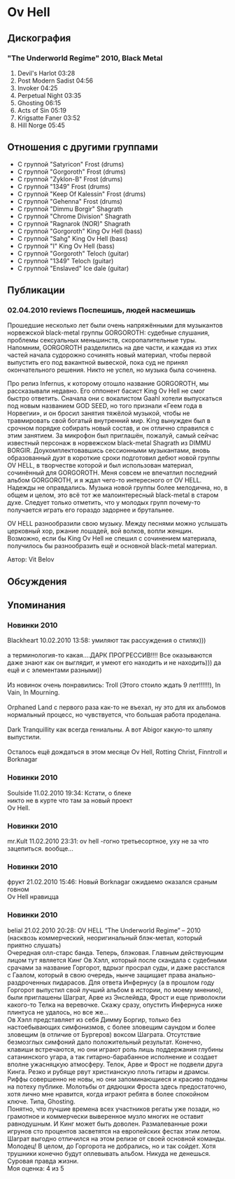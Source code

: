 # Ov Hell



## Дискография

### "The Underworld Regime" 2010, Black Metal

1. Devil's Harlot 03:28
2. Post Modern Sadist 04:56
3. Invoker 04:25
4. Perpetual Night 03:35
5. Ghosting 06:15
6. Acts of Sin 05:19
7. Krigsatte Faner 03:52
8. Hill Norge 05:45 


## Отношения с другими группами

* C группой "Satyricon" Frost (drums)
* C группой "Gorgoroth" Frost (drums)
* C группой "Zyklon-B" Frost (drums)
* C группой "1349" Frost (drums)
* C группой "Keep Of Kalessin" Frost (drums)
* C группой "Gehenna" Frost (drums)
* C группой "Dimmu Borgir" Shagrath
* C группой "Chrome Division" Shagrath
* C группой "Ragnarok (NOR)" Shagrath
* C группой "Gorgoroth" King Ov Hell (bass)
* C группой "Sahg" King Ov Hell (bass)
* C группой "I" King Ov Hell (bass)
* C группой "Gorgoroth" Teloch (guitar)
* C группой "1349" Teloch (guitar)
* C группой "Enslaved" Ice dale (guitar)

## Публикации

### 02.04.2010 reviews Поспешишь, людей насмешишь

<P>Прошедшие несколько лет были очень напряжёнными для музыкантов норвежской black-metal группы GORGOROTH: судебные слушания, проблемы сексуальных меньшинств, скоропалительные туры. Напомним, GORGOROTH разделились на две части, и каждая из этих частей начала судорожно сочинять новый материал, чтобы первой выпустить его под вакантной вывеской, пока суд не принял окончательного решения. Никто не успел, но музыка была сочинена.</P>
<P>Про релиз Infernus, к которому отошло название GORGOROTH, мы рассказывали недавно. Его оппонент басист King Ov Hell не смог быстро ответить. Сначала они с вокалистом Gaahl хотели выпускаться под новым названием GOD SEED, но того признали «Геем года в Норвегии», и он бросил занятия тяжёлой музыкой, чтобы не травмировать свой богатый внутренний мир. King вынужден был в срочном порядке собирать новый состав, и он отлично справился с этим занятием. За микрофон был приглашён, пожалуй, самый сейчас известный персонаж в норвежском black-metal Shagrath из DIMMU BORGIR. Доукомплектовавшись сессионными музыкантами, вновь образованный дуэт в короткие сроки подготовил дебют новой группы OV HELL, в творчестве которой и был использован материал, сочинённый для GORGOROTH. Меня совсем не впечатлил последний альбом GORGOROTH, и я ждал чего-то интересного от OV HELL. Надежды не оправдались. Музыка новой группы более мелодична, но, в общем и целом, это всё тот же малоинтересный black-metal в старом духе. Следует только отметить, что у молодых групп почему-то получается играть его гораздо задорнее и брутальнее. </P>
<P>OV HELL разнообразили свою музыку. Между песнями можно услышать церковный хор, ржание лошадей, вой волков, вопли женщин. Возможно, если бы King Ov Hell не спешил с сочинением материала, получилось бы разнообразить ещё и основной black-metal материал.</P>
Автор: Vit Belov


## Обсуждения


## Упоминания

### Новинки 2010

Blackheart 10.02.2010 13:58:
умиляют так рассуждения о стилях)))<BR><BR>а терминология-то какая....ДАРК ПРОГРЕССИВ!!!! Все оказываются даже знают как он выглядит, и умеют его находить и не находить))) да ещё и с элементами разными))<BR><BR>Из новинок очень понравились: Troll (Этого стоило ждать 9 лет!!!!!!), In Vain, In Mourning.<BR><BR>Orphaned Land с первого раза как-то не въехал, ну это для их альбомов нормальный процесс, но чувствуется, что большая работа проделана. <BR><BR>Dark Tranquillity как всегда гениальны. А вот Abigor какую-то шляпу выпустили. <BR><BR>Осталось ещё дождаться в этом месяце Ov Hell, Rotting Christ, Finntroll и Borknagar

### Новинки 2010

Soulside 11.02.2010 19:34:
Кстати, о блеке<BR>никто не в курте что там за новый проект <BR>Ov Hell. <BR>

### Новинки 2010

mr.Kult 11.02.2010 23:31:
ov hell -гогно третьесортное, уху не за что зацепиться. вообще...

### Новинки 2010

фрукт 21.02.2010 15:46:
Новый Borknagar ожидаемо оказался сраным говном<BR>Ov Hell нравицца

### Новинки 2010

belial 21.02.2010 20:28:
OV HELL “The Underworld Regime” – 2010 (насквозь коммерческий, неоригинальный блэк-метал, который приятно слушать)<BR>Очередная олл-старс банда. Теперь, блэковая. Главным действующим лицом тут является Кинг Ов Хэлл, который после скандала с судебными срачами за название Горгорот, вдрызг просрал суды, и даже расстался с Гаалом, который в свою очередь, нынче защищает права анально-раздроченных пидарасов. Для ответа Инфернусу (а в прошлом году Горгорот выпустил свой лучший альбом в истории, по моему мнению), были приглашены Шаграт, Арве из Энслейвда, Фрост и еще приволокли какого-то Телка на веревочке. Скажу сразу, опустить Инфернуса ниже плинтуса не удалось, но все же…<BR>Ов Хэлл представляет из себя Димму Боргир, только без настоебывающих симфонизмов, с более зловещим саундом и более зловещим (в отличие от Бургеров) воксом Шаграта. Отсутствие безмозглых симфоний дало положительный результат. Конечно, клавиши встречаются, но они играют роль лишь поддержания глубины сатанинского угара, а так гитарно-барабанное исполнение и создает вполне ужасняцкую атмосферу. Телок, Арве и Фрост не подвели друга Кинга. Резко и рубяще рвут христианскую плоть гитары и драмсы.  Риффы совершенно не новы, но они запоминающиеся и красиво поданы на потеху публике. Молотьбы от дядюшки Фроста здесь предостаточно, хотя лично мне нравится, когда играют ребята в более спокойном ключе. Типа, Ghosting. <BR>Понятно, что лучшие времена всех участников регаты уже позади, но грамотное и коммерчески выверенное музло многих не оставит равнодушным. И Кинг может быть доволен. Размалеванные рожи игрунов сто процентов засветятся на европейских фестах этим летом. Шаграт выгодно отличился на этом релизе от своей основной команды. Молодец! В целом, до Горгорота не добрались, но и так сойдет. Хотя трушники конечно будут оплевывать альбом. Никуда не денешься. Суровая правда жизни.<BR>Моя оценка: 4 из 5   <BR>

